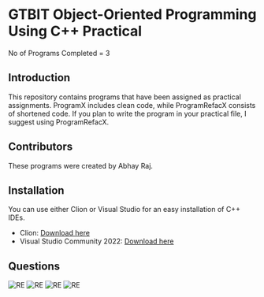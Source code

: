 # GTBIT Object-Oriented Programming Using C++ Practical

No of Programs Completed = 3

## Introduction

This repository contains programs that have been assigned as practical assignments. ProgramX includes clean code, while ProgramRefacX consists of shortened code. If you plan to write the program in your practical file, I suggest using ProgramRefacX.

## Contributors

These programs were created by Abhay Raj.

## Installation

You can use either Clion or Visual Studio for an easy installation of C++ IDEs.

- Clion: [Download here](https://www.jetbrains.com/clion/)
- Visual Studio Community 2022: [Download here](https://visualstudio.microsoft.com/)

## Questions

![RE](/Questions/q1.PNG)
![RE](/Questions/q2.PNG)
![RE](/Questions/q3.PNG)
![RE](/Questions/q4.PNG)

